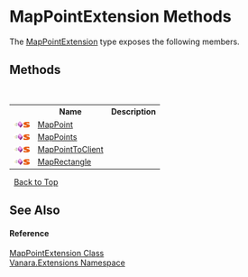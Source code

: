 # MapPointExtension Methods
 

The <a href="299d06ef-3850-8deb-2410-eed9beaf9005">MapPointExtension</a> type exposes the following members.


## Methods
&nbsp;<table><tr><th></th><th>Name</th><th>Description</th></tr><tr><td>![Public method](media/pubmethod.gif "Public method")![Static member](media/static.gif "Static member")</td><td><a href="f676d9f5-0711-39e7-6f4c-8537da5a1a00">MapPoint</a></td><td /></tr><tr><td>![Public method](media/pubmethod.gif "Public method")![Static member](media/static.gif "Static member")</td><td><a href="eb403afd-a115-aae0-eb4e-ca99d2f495ec">MapPoints</a></td><td /></tr><tr><td>![Public method](media/pubmethod.gif "Public method")![Static member](media/static.gif "Static member")</td><td><a href="e0be902e-35e4-9ce6-9232-dd7a8de016ed">MapPointToClient</a></td><td /></tr><tr><td>![Public method](media/pubmethod.gif "Public method")![Static member](media/static.gif "Static member")</td><td><a href="5226a0b6-40f9-bfe7-3c05-b17552d9c835">MapRectangle</a></td><td /></tr></table>&nbsp;
<a href="#mappointextension-methods">Back to Top</a>

## See Also


#### Reference
<a href="299d06ef-3850-8deb-2410-eed9beaf9005">MapPointExtension Class</a><br /><a href="9abe54ff-18ce-e333-beed-30e855655381">Vanara.Extensions Namespace</a><br />